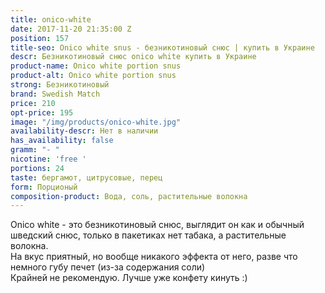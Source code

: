```yaml
---
title: onico-white
date: 2017-11-20 21:35:00 Z
position: 157
title-seo: Onico white snus - безникотиновый снюс | купить в Украине
descr: Безникотиновый снюс onico white купить в Украине
product-name: Onico white portion snus
product-alt: Onico white portion snus
strong: Безникотиновый
brand: Swedish Match
price: 210
opt-price: 195
image: "/img/products/onico-white.jpg"
availability-descr: Нет в наличии
has_availability: false
gramm: "- "
nicotine: 'free '
portions: 24
taste: бергамот, цитрусовые, перец
form: Порционый
composition-product: Вода, соль, растительные волокна
---
```


Onico white - это безникотиновый снюс, выглядит он как и обычный шведский снюс, только в пакетиках нет табака, а растительные волокна.<br>
На вкус приятный, но вообще никакого эффекта от него, разве что немного губу печет (из-за содержания соли)<br>
Крайней не рекомендую. Лучше уже конфету кинуть :)